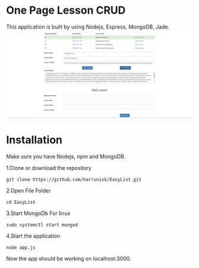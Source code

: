 # One Page Lesson CRUD
This application is built by using Nodejs, Express, MongoDB, Jade.
![Work](https://raw.githubusercontent.com/harrunisk/EasyList/master/Image.png)

# Installation
Make sure you have Nodejs, npm and MongoDB.  

1.Clone or download the repository 
~~~
git clone https://github.com/harrunisk/EasyList.git
~~~
2.Open File Folder
~~~
cd EasyList
~~~
3.Start MongoDb
For linux
~~~
sudo systemctl start mongod
~~~
4.Start the application
~~~
node app.js
~~~
Now the app should be working on localhost:3000.

